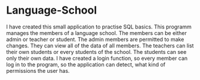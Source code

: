 # Language-School
I have created this small application to practise SQL basics. This programm manages the members of a language school. The members can be either admin or teacher or student. The admin members are permitted to make changes. They can view all of the data of all members.
The teachers can list their own students or every students of the school. The students can see only their own data. I have created a login function, so every member can log in to the program, so the application can detect, what kind of permissions the user has.
